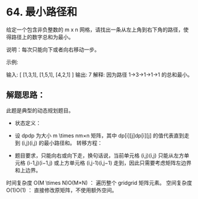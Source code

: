 # 64. 最小路径和
给定一个包含非负整数的 m x n 网格，请找出一条从左上角到右下角的路径，使得路径上的数字总和为最小。

说明：每次只能向下或者向右移动一步。

示例:

输入:
[
  [1,3,1],
  [1,5,1],
  [4,2,1]
]
输出: 7
解释: 因为路径 1→3→1→1→1 的总和最小。

## 解题思路：
此题是典型的动态规划题目。

- 状态定义：

+ 设 dpdp 为大小 m \times nm×n 矩阵，其中 dp[i][j]dp[i][j] 的值代表直到走到 (i,j)(i,j) 的最小路径和。
转移方程：

- 题目要求，只能向右或向下走，换句话说，当前单元格 (i,j)(i,j) 只能从左方单元格 (i-1,j)(i−1,j) 或上方单元格 (i,j-1)(i,j−1) 走到，因此只需要考虑矩阵左边界和上边界。


时间复杂度 O(M \times N)O(M×N) ： 遍历整个 gridgrid 矩阵元素。
空间复杂度 O(1)O(1) ： 直接修改原矩阵，不使用额外空间。
